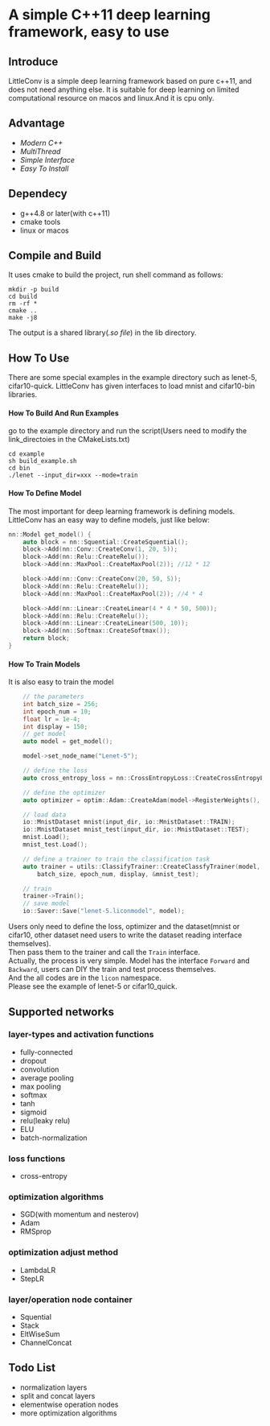 # A simple C++11 deep learning framework, easy to use #
## Introduce ##
LittleConv is a simple deep learning framework based on pure c++11, and does not need anything else.
It is suitable for deep learning on limited computational resource on macos and linux.And it is cpu only.

## Advantage ##
+ *Modern C++*
+ *MultiThread*
+ *Simple Interface*
+ *Easy To Install*

## Dependecy ##
+ g++4.8 or later(with c++11)
+ cmake tools
+ linux or macos

## Compile and Build
It uses cmake to build the project, run shell command as follows:
```
mkdir -p build
cd build
rm -rf *
cmake ..
make -j8
```
The output is a shared library(*.so file*) in the lib directory.

## How To Use
There are some special examples in the example directory such as lenet-5, cifar10-quick.
LittleConv has given interfaces to load mnist and cifar10-bin libraries.
#### How To Build And Run Examples
go to the example directory and run the script(Users need to modify the link_directoies in the CMakeLists.txt)
```
cd example
sh build_example.sh
cd bin
./lenet --input_dir=xxx --mode=train
```
#### How To Define Model
The most important for deep learning framework is defining models.  
LittleConv has an easy way to define models, just like below:
```cpp
nn::Model get_model() {
    auto block = nn::Squential::CreateSquential();
    block->Add(nn::Conv::CreateConv(1, 20, 5));
    block->Add(nn::Relu::CreateRelu());
    block->Add(nn::MaxPool::CreateMaxPool(2)); //12 * 12

    block->Add(nn::Conv::CreateConv(20, 50, 5));
    block->Add(nn::Relu::CreateRelu());
    block->Add(nn::MaxPool::CreateMaxPool(2)); //4 * 4

    block->Add(nn::Linear::CreateLinear(4 * 4 * 50, 500));
    block->Add(nn::Relu::CreateRelu());
    block->Add(nn::Linear::CreateLinear(500, 10));
    block->Add(nn::Softmax::CreateSoftmax());
    return block;
}
```
#### How To Train Models
It is also easy to train the model
```cpp
    // the parameters
    int batch_size = 256;
    int epoch_num = 10;
    float lr = 1e-4;
    int display = 150;
    // get model
    auto model = get_model();

    model->set_node_name("Lenet-5");

    // define the loss
    auto cross_entropy_loss = nn::CrossEntropyLoss::CreateCrossEntropyLoss();

    // define the optimizer
    auto optimizer = optim::Adam::CreateAdam(model->RegisterWeights(), lr);

    // load data
    io::MnistDataset mnist(input_dir, io::MnistDataset::TRAIN);
    io::MnistDataset mnist_test(input_dir, io::MnistDataset::TEST);
    mnist.Load();
    mnist_test.Load();

    // define a trainer to train the classification task
    auto trainer = utils::ClassifyTrainer::CreateClassfyTrainer(model, cross_entropy_loss, optimizer, mnist,
        batch_size, epoch_num, display, &mnist_test);

    // train
    trainer->Train();
    // save model
    io::Saver::Save("lenet-5.liconmodel", model);
```
Users only need to define the loss, optimizer and the dataset(mnist or cifar10, other dataset need users to write the dataset reading interface themselves).  
Then pass them to the trainer and call the `Train` interface.  
Actually, the process is very simple. Model has the interface `Forward` and `Backward`, users can DIY the train and test process themselves.  
And the all codes are in the `licon` namespace.  
Please see the example of lenet-5 or cifar10_quick.

## Supported networks
### layer-types and activation functions
+ fully-connected
+ dropout
+ convolution
+ average pooling
+ max pooling
+ softmax
+ tanh
+ sigmoid
+ relu(leaky relu)
+ ELU
+ batch-normalization

### loss functions
+ cross-entropy

### optimization algorithms
+ SGD(with momentum and nesterov)
+ Adam
+ RMSprop

### optimization adjust method
+ LambdaLR
+ StepLR

### layer/operation node container
+ Squential
+ Stack
+ EltWiseSum
+ ChannelConcat


## Todo List
+ normalization layers
+ split and concat layers
+ elementwise operation nodes
+ more optimization algorithms





